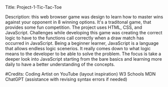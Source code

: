 Title: Project-1-Tic-Tac-Toe

Description: this web browser game was design to learn how to master wins against your opponent in 8 winning options. It's a traditonal game, that provides some fun competition. The project uses HTML, CSS, and JavaScript. Challenges while developing this game was creating the correct logic to have to the functions call correctly when a draw match has occurred in JavaScript. Being a beginner learner, JavaScript is a language that allows endless logic scenerios. It really comes down to what logic means to the developer to be able to solve the problem. The focus is take a deeper look into JavaScript starting from the bare basics and learning more daily to have a better understanding of the concepts.

#Credits: Coding Artist on YouTube (layout inspiration)
          W3 Schools
          MDN
          ChatGPT (assistance with revising syntax errors if needed)
